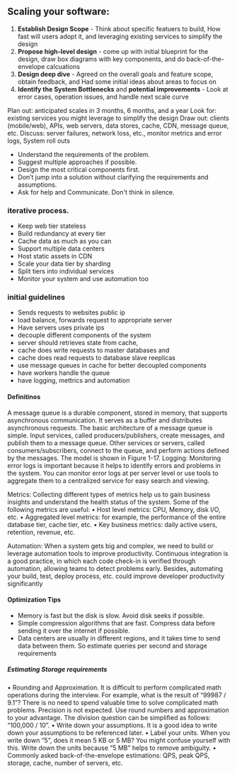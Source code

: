 ##  Scaling your software:


1. **Establish Design Scope** - Think about specific featuers to build, How fast will users adopt it, and leveraging existing services to simplify the design
2. **Propose high-level design** - come up with initial blueprint for the design, draw box diagrams with key components, and do back-of-the-envelope calcuations
3. **Design deep dive** - Agreed on the overall goals and feature scope, obtain feedback, and Had some initial ideas about areas to focus on 
4. **Identify the System Bottlenecks** and **potential improvements** - Look at error cases, operation issues, and handle next scale curve

Plan out: anticipated scales in 3 months, 6 months, and a year
Look for: existing services you might leverage to simplify the design
Draw out: clients (mobile/web), APIs, web servers, data stores, cache, CDN, message queue, etc.
Discuss: server failures, network loss, etc., monitor metrics and error logs, System roll outs

* Understand the requirements of the problem.
* Suggest multiple approaches if possible.
* Design the most critical components first.
* Don’t jump into a solution without clarifying the requirements and assumptions.
* Ask for help and Communicate. Don't think in silence.



### iterative process.
* Keep web tier stateless
* Build redundancy at every tier
* Cache data as much as you can
* Support multiple data centers
* Host static assets in CDN
* Scale your data tier by sharding
* Split tiers into individual services
* Monitor your system and use automation too

### initial guidelines
* Sends requests to websites public ip
* load balance, forwards request to appropriate server
* Have servers uses private ips
* decouple different components of the system
* server should retrieves state from cache,
* cache does write requests to master databases and
* cache does read requests to database slave reeplicas
* use message queues in cache for better decoupled components
* have workers handle the queue
* have logging, mettrics and automation


#### Definitinos
A message queue is a durable component, stored in memory, that supports asynchronous communication. It serves as a buffer and distributes asynchronous requests. The basic architecture of a message queue is simple. Input services, called producers/publishers, create messages, and publish them to a message queue. Other services or servers, called consumers/subscribers, connect to the queue, and perform actions defined by the messages. The model is shown in Figure 1-17.
Logging: Monitoring error logs is important because it helps to identify errors and problems in the system. You can monitor error logs at per server level or use tools to aggregate them to a centralized service for easy search and viewing.

Metrics: Collecting different types of metrics help us to gain business insights and understand the health status of the system. Some of the following metrics are useful:
• Host level metrics: CPU, Memory, disk I/O, etc.
• Aggregated level metrics: for example, the performance of the entire database tier, cache tier, etc.
• Key business metrics: daily active users, retention, revenue, etc.

Automation: When a system gets big and complex, we need to build or leverage automation tools to improve productivity. Continuous integration is a good practice, in which each code check-in is verified through automation, allowing teams to detect problems early. Besides, automating your build, test, deploy process, etc. could improve developer productivity significantly

#### Optimization Tips
* Memory is fast but the disk is slow. Avoid disk seeks if possible.
* Simple compression algorithms that are fast. Compress data before sending it over the internet if possible.
* Data centers are usually in different regions, and it takes time to send data between them. So estimate queries per second and storage requirements


##### Estimating Storage requirements
• Rounding and Approximation. It is difficult to perform complicated math operations during the interview. For example, what is the result of “99987 / 9.1”? There is no need to spend valuable time to solve complicated math problems. Precision is not expected. Use round numbers and approximation to your advantage. The division question can be simplified as follows: “100,000 / 10”.
• Write down your assumptions. It is a good idea to write down your assumptions to be referenced later.
• Label your units. When you write down “5”, does it mean 5 KB or 5 MB? You might confuse yourself with this. Write down the units because “5 MB” helps to remove ambiguity.
• Commonly asked back-of-the-envelope estimations: QPS, peak QPS, storage, cache, number of servers, etc. 
